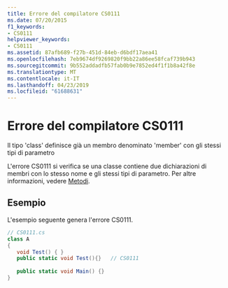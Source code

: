 ```yaml
---
title: Errore del compilatore CS0111
ms.date: 07/20/2015
f1_keywords:
- CS0111
helpviewer_keywords:
- CS0111
ms.assetid: 87afb689-f27b-451d-84eb-d6bdf17aea41
ms.openlocfilehash: 7eb9674df9269820f9bb22a86ee58fcaf739b943
ms.sourcegitcommit: 9b552addadfb57fab0b9e7852ed4f1f1b8a42f8e
ms.translationtype: MT
ms.contentlocale: it-IT
ms.lasthandoff: 04/23/2019
ms.locfileid: "61688631"
---
```

# <a name="compiler-error-cs0111"></a>Errore del compilatore CS0111
Il tipo 'class' definisce già un membro denominato 'member' con gli stessi tipi di parametro  
  
 L'errore CS0111 si verifica se una classe contiene due dichiarazioni di membri con lo stesso nome e gli stessi tipi di parametro. Per altre informazioni, vedere [Metodi](../../csharp/programming-guide/classes-and-structs/methods.md).  
  
## <a name="example"></a>Esempio  
 L'esempio seguente genera l'errore CS0111.  
  
```csharp  
// CS0111.cs  
class A  
{  
   void Test() { }  
   public static void Test(){}   // CS0111  
  
   public static void Main() {}  
}  
```
